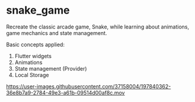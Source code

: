 # snake_game
Recreate the classic arcade game, Snake, while learning about animations, game mechanics and state management.

Basic concepts applied:
1. Flutter widgets
2. Animations
3. State management (Provider)
4. Local Storage

https://user-images.githubusercontent.com/37158004/197840362-36e8b7a9-2784-49e3-a61b-09514d00af8c.mov
